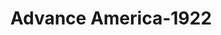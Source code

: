 ---
f_zip-code: 48192
f_state-code: MI
title: Advance America-1922
f_phone: 734-479-4872
f_city-only: Wyandotte
f_address: 19200 Fort Street Wyandotte
f_location-unique-id: '1922'
slug: advance-america-1922
updated-on: '2024-05-30T13:46:58.046Z'
created-on: '2024-05-30T13:36:59.803Z'
published-on: '2024-05-30T13:54:32.469Z'
f_city-state: cms/city/wyandotte-mi.md
f_company: cms/company/advance-america.md
f_state: cms/state/michigan.md
layout: '[payday-loan].html'
tags: payday-loan
---